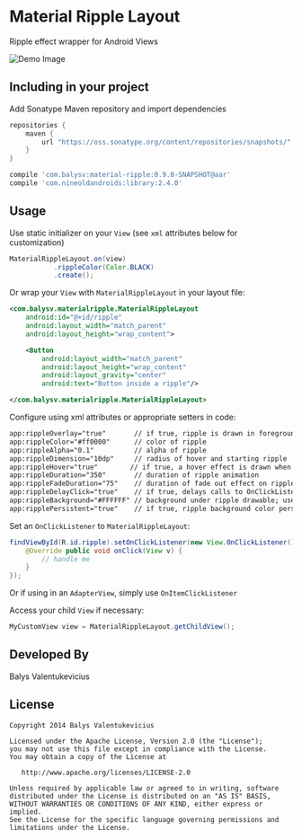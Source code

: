 Material Ripple Layout
===============

Ripple effect wrapper for Android Views

![Demo Image][1]

Including in your project
-------------------------

Add Sonatype Maven repository and import dependencies

```groovy
repositories {
    maven {
        url "https://oss.sonatype.org/content/repositories/snapshots/"
    }
}

compile 'com.balysv:material-ripple:0.9.0-SNAPSHOT@aar'
compile 'com.nineoldandroids:library:2.4.0'
```

Usage
-----

Use static initializer on your `View` (see `xml` attributes below for customization)

```java
MaterialRippleLayout.on(view)
           .rippleColor(Color.BLACK)
           .create();
```

Or wrap your `View` with `MaterialRippleLayout` in your layout file:

```xml
<com.balysv.materialripple.MaterialRippleLayout
    android:id="@+id/ripple"
    android:layout_width="match_parent"
    android:layout_height="wrap_content">

    <Button
        android:layout_width="match_parent"
        android:layout_height="wrap_content"
        android:layout_gravity="center"
        android:text="Button inside a ripple"/>

</com.balysv.materialripple.MaterialRippleLayout>
```

Configure using xml attributes or appropriate setters in code:

```xml
app:rippleOverlay="true"       // if true, ripple is drawn in foreground; false - background
app:rippleColor="#ff0000"      // color of ripple
app:rippleAlpha="0.1"          // alpha of ripple
app:rippleDimension="10dp"     // radius of hover and starting ripple
app:rippleHover="true"        // if true, a hover effect is drawn when view is touched
app:rippleDuration="350"       // duration of ripple animation
app:rippleFadeDuration="75"    // duration of fade out effect on ripple
app:rippleDelayClick="true"    // if true, delays calls to OnClickListeners until ripple effect ends
app:rippleBackground="#FFFFFF" // background under ripple drawable; used with rippleOverlay="false"
app:ripplePersistent="true"    // if true, ripple background color persists after animation, until setRadius(0) is called
```

Set an `OnClickListener` to `MaterialRippleLayout`:

```java
findViewById(R.id.ripple).setOnClickListener(new View.OnClickListener() {
    @Override public void onClick(View v) {
        // handle me 
    }
});
```

Or if using in an `AdapterView`, simply use `OnItemClickListener`

Access your child `View` if necessary:

```java
MyCustomView view = MaterialRippleLayout.getChildView();
```

Developed By
--------------------
Balys Valentukevicius

License
-----------

```
Copyright 2014 Balys Valentukevicius

Licensed under the Apache License, Version 2.0 (the "License");
you may not use this file except in compliance with the License.
You may obtain a copy of the License at

   http://www.apache.org/licenses/LICENSE-2.0

Unless required by applicable law or agreed to in writing, software
distributed under the License is distributed on an "AS IS" BASIS,
WITHOUT WARRANTIES OR CONDITIONS OF ANY KIND, either express or implied.
See the License for the specific language governing permissions and
limitations under the License.
```

[1]: https://raw.github.com/balysv/material-ripple/master/art/demo.gif
